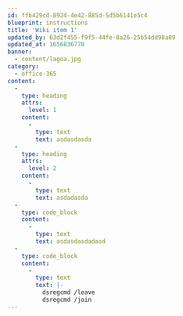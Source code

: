 ```yaml
---
id: ffb429cd-8924-4e42-885d-5d5b6141e5c4
blueprint: instructions
title: 'Wiki item 1'
updated_by: 63d2f455-f9f5-44fe-8a26-25b54dd98a09
updated_at: 1656836770
banner:
  - content/lagoa.jpg
category:
  - office-365
content:
  -
    type: heading
    attrs:
      level: 1
    content:
      -
        type: text
        text: asdasdasda
  -
    type: heading
    attrs:
      level: 2
    content:
      -
        type: text
        text: asdadasda
  -
    type: code_block
    content:
      -
        type: text
        text: asdasdasdadasd
  -
    type: code_block
    content:
      -
        type: text
        text: |-
          dsregcmd /leave
          dsregcmd /join
---
```

